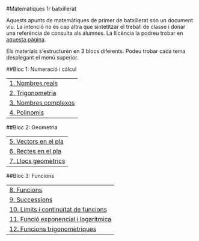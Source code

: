 #Matemàtiques 1r batxillerat

Aquests apunts de matemàtiques de primer de batxillerat són un document viu. La intenció no és cap altra que sintetitzar el treball de classe i donar una referència de consulta als alumnes. La llicència la podreu trobar en [aquesta pàgina](sobre.md).

Els materials s'estructuren en 3 blocs diferents. Podeu trobar cada tema desplegant el menú superior.


##Bloc 1: Numeració i càlcul

|  | 
| ----------------- |
| [1. Nombres reals](temes/nombresreals.md) |
| [2. Trigonometria](temes/trigonometria.md)  |
| [3. Nombres complexos](temes/complexos.md)  |
| [4. Polinomis](temes/polinomis.md)  |

##Bloc 2: Geometria

|  | 
| ----------------- |
| [5. Vectors en el pla](temes/vectors.md)  |
| [6. Rectes en el pla](temes/rectes.md)  |
| [7. Llocs geomètrics](temes/llocsgeometrics.md)  |


##Bloc 3: Funcions

|  | 
| ----------------- |
| [8. Funcions](temes/funcions.md)  |
| [9. Successions](temes/successions.md)  |
| [10. Límits i continuïtat de funcions](temes/limits.md)  |
| [11. Funció exponencial i logarítmica](temes/funcioexponencial.md)  |
| [12. Funcions trigonomètriques](temes/funcionstrigonometriques.md)  |